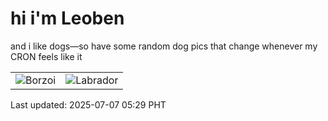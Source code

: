 # hi i'm Leoben

and i like dogs—so have some random dog pics that change whenever my CRON feels like it

|  |  |
|--------|----------|
| ![Borzoi](https://random-dog-vercel.vercel.app/api/random-borzoi?v=1751837365) | ![Labrador](https://random-dog-vercel.vercel.app/api/random-labrador?v=1751837365) |

Last updated: 2025-07-07 05:29 PHT
